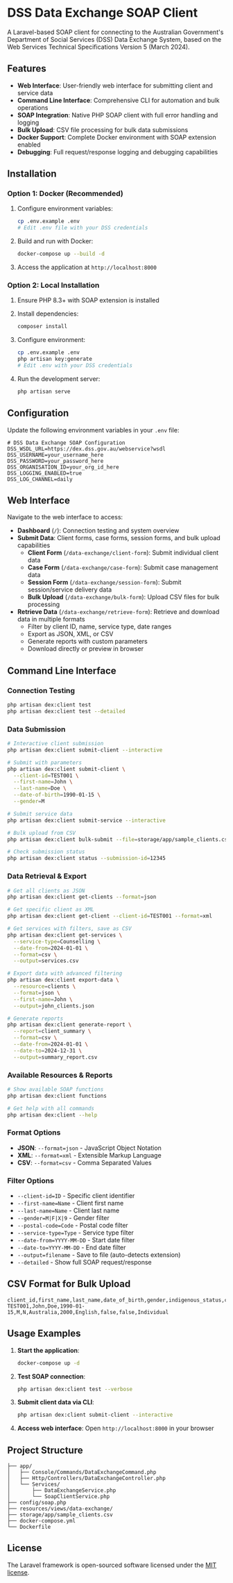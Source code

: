 # DSS Data Exchange SOAP Client

A Laravel-based SOAP client for connecting to the Australian Government's Department of Social Services (DSS) Data Exchange System, based on the Web Services Technical Specifications Version 5 (March 2024).

## Features

- **Web Interface**: User-friendly web interface for submitting client and service data
- **Command Line Interface**: Comprehensive CLI for automation and bulk operations  
- **SOAP Integration**: Native PHP SOAP client with full error handling and logging
- **Bulk Upload**: CSV file processing for bulk data submissions
- **Docker Support**: Complete Docker environment with SOAP extension enabled
- **Debugging**: Full request/response logging and debugging capabilities

## Installation

### Option 1: Docker (Recommended)

1. Configure environment variables:
   ```bash
   cp .env.example .env
   # Edit .env file with your DSS credentials
   ```

2. Build and run with Docker:
   ```bash
   docker-compose up --build -d
   ```

3. Access the application at `http://localhost:8000`

### Option 2: Local Installation

1. Ensure PHP 8.3+ with SOAP extension is installed
2. Install dependencies:
   ```bash
   composer install
   ```

3. Configure environment:
   ```bash
   cp .env.example .env
   php artisan key:generate
   # Edit .env with your DSS credentials
   ```

4. Run the development server:
   ```bash
   php artisan serve
   ```

## Configuration

Update the following environment variables in your `.env` file:

```env
# DSS Data Exchange SOAP Configuration
DSS_WSDL_URL=https://dex.dss.gov.au/webservice?wsdl
DSS_USERNAME=your_username_here
DSS_PASSWORD=your_password_here
DSS_ORGANISATION_ID=your_org_id_here
DSS_LOGGING_ENABLED=true
DSS_LOG_CHANNEL=daily
```

## Web Interface

Navigate to the web interface to access:

- **Dashboard** (`/`): Connection testing and system overview
- **Submit Data**: Client forms, case forms, session forms, and bulk upload capabilities
  - **Client Form** (`/data-exchange/client-form`): Submit individual client data
  - **Case Form** (`/data-exchange/case-form`): Submit case management data
  - **Session Form** (`/data-exchange/session-form`): Submit session/service delivery data
  - **Bulk Upload** (`/data-exchange/bulk-form`): Upload CSV files for bulk processing
- **Retrieve Data** (`/data-exchange/retrieve-form`): Retrieve and download data in multiple formats
  - Filter by client ID, name, service type, date ranges
  - Export as JSON, XML, or CSV
  - Generate reports with custom parameters
  - Download directly or preview in browser

## Command Line Interface

### Connection Testing
```bash
php artisan dex:client test
php artisan dex:client test --detailed
```

### Data Submission
```bash
# Interactive client submission
php artisan dex:client submit-client --interactive

# Submit with parameters
php artisan dex:client submit-client \
  --client-id=TEST001 \
  --first-name=John \
  --last-name=Doe \
  --date-of-birth=1990-01-15 \
  --gender=M

# Submit service data
php artisan dex:client submit-service --interactive

# Bulk upload from CSV
php artisan dex:client bulk-submit --file=storage/app/sample_clients.csv

# Check submission status
php artisan dex:client status --submission-id=12345
```

### Data Retrieval & Export
```bash
# Get all clients as JSON
php artisan dex:client get-clients --format=json

# Get specific client as XML
php artisan dex:client get-client --client-id=TEST001 --format=xml

# Get services with filters, save as CSV
php artisan dex:client get-services \
  --service-type=Counselling \
  --date-from=2024-01-01 \
  --format=csv \
  --output=services.csv

# Export data with advanced filtering
php artisan dex:client export-data \
  --resource=clients \
  --format=json \
  --first-name=John \
  --output=john_clients.json

# Generate reports
php artisan dex:client generate-report \
  --report=client_summary \
  --format=csv \
  --date-from=2024-01-01 \
  --date-to=2024-12-31 \
  --output=summary_report.csv
```

### Available Resources & Reports
```bash
# Show available SOAP functions
php artisan dex:client functions

# Get help with all commands
php artisan dex:client --help
```

### Format Options
- **JSON**: `--format=json` - JavaScript Object Notation
- **XML**: `--format=xml` - Extensible Markup Language  
- **CSV**: `--format=csv` - Comma Separated Values

### Filter Options
- `--client-id=ID` - Specific client identifier
- `--first-name=Name` - Client first name
- `--last-name=Name` - Client last name
- `--gender=M|F|X|9` - Gender filter
- `--postal-code=Code` - Postal code filter
- `--service-type=Type` - Service type filter
- `--date-from=YYYY-MM-DD` - Start date filter
- `--date-to=YYYY-MM-DD` - End date filter
- `--output=filename` - Save to file (auto-detects extension)
- `--detailed` - Show full SOAP request/response

## CSV Format for Bulk Upload

```csv
client_id,first_name,last_name,date_of_birth,gender,indigenous_status,country_of_birth,postal_code,primary_language,interpreter_required,disability_flag,client_type
TEST001,John,Doe,1990-01-15,M,N,Australia,2000,English,false,false,Individual
```

## Usage Examples

1. **Start the application**:
   ```bash
   docker-compose up -d
   ```

2. **Test SOAP connection**:
   ```bash
   php artisan dex:client test --verbose
   ```

3. **Submit client data via CLI**:
   ```bash
   php artisan dex:client submit-client --interactive
   ```

4. **Access web interface**:
   Open `http://localhost:8000` in your browser

## Project Structure

```
├── app/
│   ├── Console/Commands/DataExchangeCommand.php
│   ├── Http/Controllers/DataExchangeController.php
│   └── Services/
│       ├── DataExchangeService.php
│       └── SoapClientService.php
├── config/soap.php
├── resources/views/data-exchange/
├── storage/app/sample_clients.csv
├── docker-compose.yml
└── Dockerfile
```

## License

The Laravel framework is open-sourced software licensed under the [MIT license](https://opensource.org/licenses/MIT).
